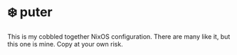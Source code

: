 # :snowflake: puter

This is my cobbled together NixOS configuration. There are many like it, but this one is mine. Copy at your own risk.
